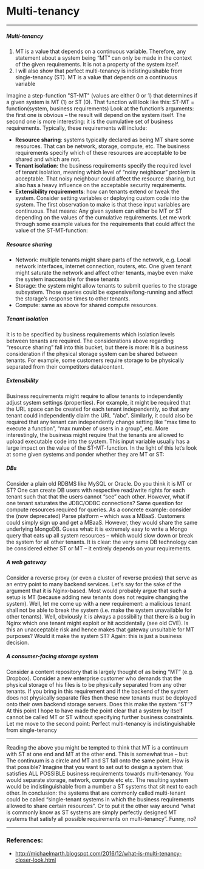 # Multi-tenancy

----------------------------------------------------------------------------------------------------------------------

##### Multi-tenancy
1. MT is a value that depends on a continuous variable. Therefore, any statement about a system being “MT” can only be made in the context of the given requirements. It is not a property of the system itself.
2. I will also show that perfect multi-tenancy is indistinguishable from single-tenancy (ST).
MT is a value that depends on a continuous variable 

Imagine a step-function "ST-MT" (values are either 0 or 1) that determines if a given system is MT (1) or ST (0). That function will look like this:
ST-MT = function(system, business requirements)
Look at  the function’s arguments: the first one is obvious – the result will depend on the system itself.
The second one is more interesting: it is the cumulative set of business requirements. Typically, these requirements will include:

* **Resource sharing**: systems typically declared as being MT share some resources. That can be network, storage, compute, etc. The business requirements specify which of these resources are acceptable to be shared and which are not.
* **Tenant isolation**: the business requirements specify the required level of tenant isolation, meaning which level of “noisy neighbour” problem is acceptable. That noisy neighbour could affect the resource sharing, but also has a heavy influence on the acceptable security requirements.
* **Extensibility requirements**: how can tenants extend or tweak the system. Consider setting variables or deploying custom code into the system.
The first observation to make is that these input variables are continuous. That means:
Any given system can either be MT or ST depending on the values of the cumulative requirements.
Let me work through some example values for the requirements that could affect the value of the ST-MT-function:
 

##### Resource sharing

* Network: multiple tenants might share parts of the network, e.g. Local network interfaces, internet connection, routers, etc. One given tenant might saturate the network and affect other tenants, maybe even make the system inaccessible for these tenants 
* Storage: the system might allow tenants to submit queries to the storage subsystem. Those queries could be expensive/long-running and affect the storage’s response times to other tenants. 
* Compute: same as above for shared compute resources.
 

##### Tenant isolation

It is to be specified by business requirements which isolation levels between tenants are required. The considerations above regarding “resource sharing” fall into this bucket, but there is more:
It is a business consideration if the physical storage system can be shared between tenants. For example, some customers require storage to be physically separated from their competitors data/content.
 

##### Extensibility

Business requirements might require to allow tenants to independently adjust system settings (properties). For example, it might be required that the URL space can be created for each tenant independently, so that any tenant could independently claim the URL "/abc”. Similarly, it could also be required that any tenant can independently change setting like “max time to execute a function”, “max number of users in a group”, etc.
More interestingly, the business might require that the tenants are allowed to upload executable code into the system. This input variable usually has a large impact on the value of the ST-MT-function.
In the light of this let’s look at some given systems and ponder whether they are MT or ST:
 

##### DBs 

Consider a plain old RDBMS like MySQL or Oracle. Do you think it is MT or ST?
One can create DB users with respective read/write rights for each tenant such that that the users cannot “see” each other. However, what if one tenant saturates the JDBC/ODBC connections? Same question for compute resources required for queries.
As a concrete example: consider the (now deprecated) Parse platform – which was a MBaaS. Customers could simply sign up and get a MBaaS. However, they would share the same underlying MongoDB. Guess what: it is extremely easy to write a Mongo query that eats up all system resources – which would slow down or break the system for all other tenants.
It is clear: the very same DB technology can be considered either ST or MT – it entirely depends on your requirements.
 

##### A web gateway

Consider a reverse proxy (or even a cluster of reverse proxies) that serve as an entry point to many backend services. Let's say for the sake of the argument that it is Nginx-based. Most would probably argue that such a setup is MT (because adding new tenants does not require changing the system). Well, let me come up with a new requirement: a malicious tenant shall not be able to break the system (i.e. make the system unavailable for other tenants). Well, obviously it is always a possibility that there is a bug in Nginx which one tenant might exploit or hit accidentally (see old CVE).
Is this an unacceptable risk and hence makes that gateway unsuitable for MT purposes? Would it make the system ST? Again: this is just a business decision.
 

##### A consumer-facing storage system

Consider a content repository that is largely thought of as being “MT” (e.g. Dropbox). Consider a new enterprise customer who demands that the physical storage of his files is to be physically separated from any other tenants. If you bring in this requirement and if the backend of the system does not physically separate files then these new tenants must be deployed onto their own backend storage servers. Does this make the system “ST”?
At this point I hope to have made the point clear that a system by itself cannot be called MT or ST without specifying further business constraints.
Let me move to the second point:
Perfect multi-tenancy is indistinguishable from single-tenancy


----------------------------------------------------------------------------------------------------------------------

Reading the above you might be tempted to think that MT is a continuum with ST at one end and MT at the other end. This is somewhat true – but:
The continuum is a circle and MT and ST fall onto the same point.
How is that possible?
Imagine that you want to set out to design a system that satisfies ALL POSSIBLE business requirements towards multi-tenancy. You would separate storage, network, compute etc etc. The resulting system would be indistinguishable from a number a ST systems that sit next to each other.
In conclusion: the systems that are commonly called multi-tenant could be called “single-tenant systems in which the business requirements allowed to share certain resources”. Or to put it the other way around “what is commonly know as ST systems are simply perfectly designed MT systems that satisfy all possible requirements on multi-tenancy”.
Funny, no?


----------------------------------------------------------------------------------------------------------------------
### References:
* http://michaelmarth.blogspot.com/2016/12/what-is-multi-tenancy-closer-look.html
